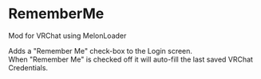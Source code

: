 # RememberMe
Mod for VRChat using MelonLoader

Adds a "Remember Me" check-box to the Login screen.  
When "Remember Me" is checked off it will auto-fill the last saved VRChat Credentials.
